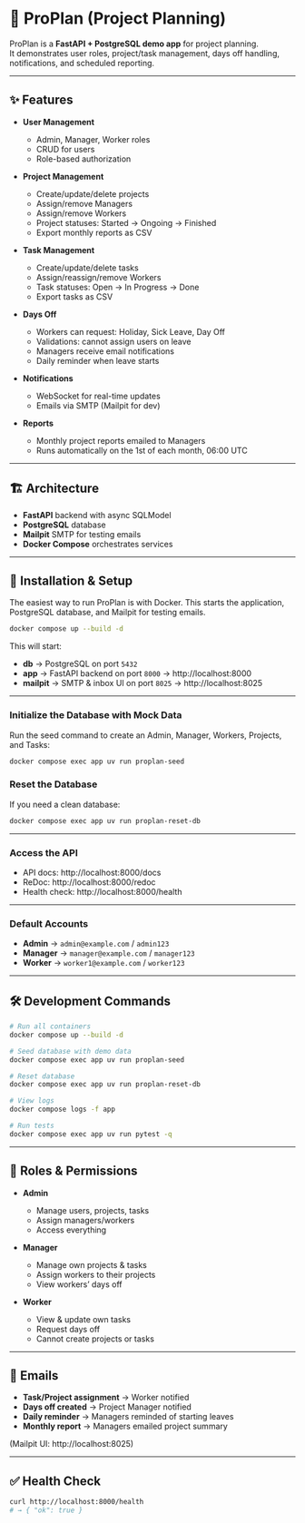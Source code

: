 # 📌 ProPlan (Project Planning)

ProPlan is a **FastAPI + PostgreSQL demo app** for project planning.  
It demonstrates user roles, project/task management, days off handling, notifications, and scheduled reporting.

---

## ✨ Features

- **User Management**
  - Admin, Manager, Worker roles
  - CRUD for users
  - Role-based authorization

- **Project Management**
  - Create/update/delete projects
  - Assign/remove Managers
  - Assign/remove Workers
  - Project statuses: Started → Ongoing → Finished
  - Export monthly reports as CSV

- **Task Management**
  - Create/update/delete tasks
  - Assign/reassign/remove Workers
  - Task statuses: Open → In Progress → Done
  - Export tasks as CSV

- **Days Off**
  - Workers can request: Holiday, Sick Leave, Day Off
  - Validations: cannot assign users on leave
  - Managers receive email notifications
  - Daily reminder when leave starts

- **Notifications**
  - WebSocket for real-time updates
  - Emails via SMTP (Mailpit for dev)

- **Reports**
  - Monthly project reports emailed to Managers
  - Runs automatically on the 1st of each month, 06:00 UTC

---

## 🏗️ Architecture

- **FastAPI** backend with async SQLModel
- **PostgreSQL** database
- **Mailpit** SMTP for testing emails
- **Docker Compose** orchestrates services

---

## 🔧 Installation & Setup

The easiest way to run ProPlan is with Docker. This starts the application, PostgreSQL database, and Mailpit for testing emails.

```bash
docker compose up --build -d
```

This will start:  
- **db** → PostgreSQL on port `5432`  
- **app** → FastAPI backend on port `8000` → http://localhost:8000  
- **mailpit** → SMTP & inbox UI on port `8025` → http://localhost:8025  

---

### Initialize the Database with Mock Data

Run the seed command to create an Admin, Manager, Workers, Projects, and Tasks:

```bash
docker compose exec app uv run proplan-seed
```

### Reset the Database

If you need a clean database:

```bash
docker compose exec app uv run proplan-reset-db
```

---

### Access the API

- API docs: http://localhost:8000/docs  
- ReDoc: http://localhost:8000/redoc  
- Health check: http://localhost:8000/health  

---

### Default Accounts

- **Admin** → `admin@example.com` / `admin123`  
- **Manager** → `manager@example.com` / `manager123`  
- **Worker** → `worker1@example.com` / `worker123`

---

## 🛠️ Development Commands

```bash
# Run all containers
docker compose up --build -d

# Seed database with demo data
docker compose exec app uv run proplan-seed

# Reset database
docker compose exec app uv run proplan-reset-db

# View logs
docker compose logs -f app

# Run tests
docker compose exec app uv run pytest -q
```

---

## 👥 Roles & Permissions

- **Admin**
  - Manage users, projects, tasks
  - Assign managers/workers
  - Access everything

- **Manager**
  - Manage own projects & tasks
  - Assign workers to their projects
  - View workers’ days off

- **Worker**
  - View & update own tasks
  - Request days off
  - Cannot create projects or tasks

---

## 📧 Emails

- **Task/Project assignment** → Worker notified
- **Days off created** → Project Manager notified
- **Daily reminder** → Managers reminded of starting leaves
- **Monthly report** → Managers emailed project summary

(Mailpit UI: http://localhost:8025)

---

## ✅ Health Check

```bash
curl http://localhost:8000/health
# → { "ok": true }
```

